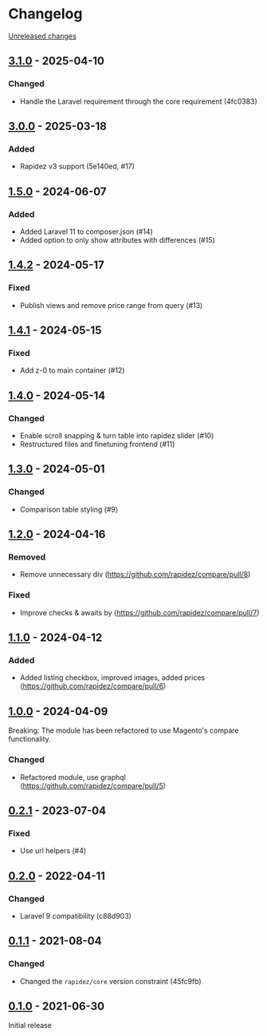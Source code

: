 # Changelog 

[Unreleased changes](https://github.com/rapidez/compare/compare/3.1.0...master)
## [3.1.0](https://github.com/rapidez/compare/releases/tag/3.1.0) - 2025-04-10

### Changed

- Handle the Laravel requirement through the core requirement (4fc0383)

## [3.0.0](https://github.com/rapidez/compare/releases/tag/3.0.0) - 2025-03-18

### Added

- Rapidez v3 support (5e140ed, #17)

## [1.5.0](https://github.com/rapidez/compare/releases/tag/1.5.0) - 2024-06-07

### Added

- Added Laravel 11 to composer.json (#14)
- Added option to only show attributes with differences (#15)

## [1.4.2](https://github.com/rapidez/compare/releases/tag/1.4.2) - 2024-05-17

### Fixed

- Publish views and remove price range from query (#13)

## [1.4.1](https://github.com/rapidez/compare/releases/tag/1.4.1) - 2024-05-15

### Fixed

- Add z-0 to main container (#12)

## [1.4.0](https://github.com/rapidez/compare/releases/tag/1.4.0) - 2024-05-14

### Changed

- Enable scroll snapping & turn table into rapidez slider (#10)
- Restructured files and finetuning frontend (#11)

## [1.3.0](https://github.com/rapidez/compare/releases/tag/1.3.0) - 2024-05-01

### Changed

- Comparison table styling (#9)

## [1.2.0](https://github.com/rapidez/compare/releases/tag/1.2.0) - 2024-04-16

### Removed
 - Remove unnecessary div (https://github.com/rapidez/compare/pull/8)
### Fixed
 - Improve checks & awaits by (https://github.com/rapidez/compare/pull/7)

## [1.1.0](https://github.com/rapidez/compare/releases/tag/1.1.0) - 2024-04-12

### Added
- Added listing checkbox, improved images, added prices (https://github.com/rapidez/compare/pull/6)


## [1.0.0](https://github.com/rapidez/compare/releases/tag/1.0.0) - 2024-04-09

Breaking: The module has been refactored to use Magento's compare functionality.

### Changed

- Refactored module, use graphql (https://github.com/rapidez/compare/pull/5)

## [0.2.1](https://github.com/rapidez/compare/releases/tag/0.2.1) - 2023-07-04

### Fixed

- Use url helpers (#4)

## [0.2.0](https://github.com/rapidez/compare/releases/tag/0.2.0) - 2022-04-11

### Changed

- Laravel 9 compatibility (c88d903)

## [0.1.1](https://github.com/rapidez/compare/releases/tag/0.1.1) - 2021-08-04

### Changed

- Changed the `rapidez/core` version constraint (45fc9fb)

## [0.1.0](https://github.com/rapidez/compare/releases/tag/0.1.0) - 2021-06-30

Initial release

